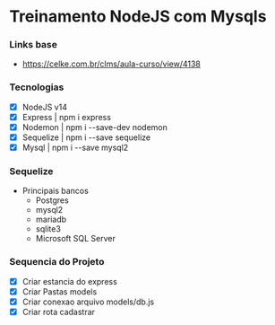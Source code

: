 # Treinamento NodeJS com Mysqls

### Links base
* https://celke.com.br/clms/aula-curso/view/4138

### Tecnologias
* [x] NodeJS v14
* [x] Express   | npm i express
* [x] Nodemon   | npm i --save-dev nodemon
* [x] Sequelize | npm i --save sequelize
* [x] Mysql     | npm i --save mysql2

### Sequelize
* Principais bancos
    * Postgres
    * mysql2
    * mariadb
    * sqlite3
    * Microsoft SQL Server
### Sequencia do Projeto
* [x] Criar estancia do express
* [x] Criar Pastas models
* [x] Criar conexao arquivo models/db.js
* [x] Criar rota cadastrar

